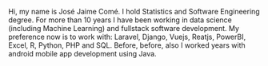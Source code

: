 Hi, my name is José Jaime Comé. 
I hold Statistics and Software Engineering degree. For more than 10 years I have been working in data science (including Machine Learning) and fullstack software development.
My preference now is to work with: Laravel, Django, Vuejs, Reatjs, PowerBI, Excel, R, Python, PHP and SQL. Before, before, also I worked years with android mobile app development using Java.
